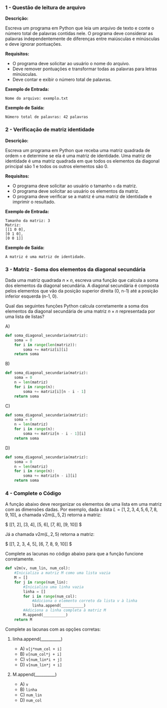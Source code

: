 ### 1 - Questão de leitura de arquivo

**Descrição:**

Escreva um programa em Python que leia um arquivo de texto e conte o número total de palavras contidas nele. O programa deve considerar as palavras independentemente de diferenças entre maiúsculas e minúsculas e deve ignorar pontuações.

**Requisitos:**
- O programa deve solicitar ao usuário o nome do arquivo.
- Deve remover pontuações e transformar todas as palavras para letras minúsculas.
- Deve contar e exibir o número total de palavras.

**Exemplo de Entrada:**
```
Nome do arquivo: exemplo.txt
```
**Exemplo de Saída:**
```
Número total de palavras: 42 palavras
```

### 2 - Verificação de matriz identidade

**Descrição:**

Escreva um programa em Python que receba uma matriz quadrada de ordem `n` e determine se ela é uma matriz de identidade. Uma matriz de identidade é uma matriz quadrada em que todos os elementos da diagonal principal são 1 e todos os outros elementos são 0.

**Requisitos:**
- O programa deve solicitar ao usuário o tamanho `n` da matriz.
- O programa deve solicitar ao usuário os elementos da matriz.
- O programa deve verificar se a matriz é uma matriz de identidade e imprimir o resultado.

**Exemplo de Entrada:**
```
Tamanho da matriz: 3
Matriz:
[[1 0 0],
[0 1 0],
[0 0 1]]
```
**Exemplo de Saída:**

```
A matriz é uma matriz de identidade.
```

### 3 - Matriz - Soma dos elementos da diagonal secundária

Dada uma matriz quadrada $n \times n$, escreva uma função que calcula a soma dos elementos da diagonal secundária. A diagonal secundária é composta pelos elementos que vão da posição superior direita (0, n-1) até a posição inferior esquerda (n-1, 0).

Qual das seguintes funções Python calcula corretamente a soma dos elementos da diagonal secundária de uma matriz $n \times n$ representada por uma lista de listas?

A)
```python
def soma_diagonal_secundaria(matriz):
    soma = 0
    for i in range(len(matriz)):
        soma += matriz[i][i]
    return soma
```

B)
```python
def soma_diagonal_secundaria(matriz):
    soma = 0
    n = len(matriz)
    for i in range(n):
        soma += matriz[i][n - i - 1]
    return soma
```

C)
```python
def soma_diagonal_secundaria(matriz):
    soma = 0
    n = len(matriz)
    for i in range(n):
        soma += matriz[n - i - 1][i]
    return soma
```

D)
```python
def soma_diagonal_secundaria(matriz):
    soma = 0
    n = len(matriz)
    for i in range(n):
        soma += matriz[n - i][i]
    return soma
```

### 4 - Complete o Código

A função abaixo deve reorganizar os elementos de uma lista em uma matriz com as dimensões dadas. Por exemplo, dada a lista  $L = [1, 2, 3, 4, 5, 6, 7, 8, 9, 10]$, a chamada $v2m(L, 5, 2)$ retorna a matriz:

$
[[1, 2], [3, 4], [5, 6], [7, 8], [9, 10]] 
$

Já a chamada $v2m(L, 2, 5)$ retorna a matriz:

$
[[1, 2, 3, 4, 5], [6, 7, 8, 9, 10]] 
$

Complete as lacunas no código abaixo para que a função funcione corretamente.

```python
def v2m(v, num_lin, num_col):
    #Inicializa a matriz M como uma lista vazia
    M = []
    for j in range(num_lin):
        #Inicializa uma linha vazia
        linha = []
        for i in range(num_col):
            #Adiciona o elemento correto da lista v à linha
            linha.append(__________)
        #Adiciona a linha completa à matriz M
        M.append(__________)
    return M
```

Complete as lacunas com as opções corretas:

1. linha.append(__________)
    - A) `v[j*num_col + i]`
    - B) `v[num_col*j + i]`
    - C) `v[num_lin*i + j]`
    - D) `v[num_lin*j + i]`

2. M.append(__________)
    - A) `v`
    - B) `linha`
    - C) `num_lin`
    - D) `num_col`